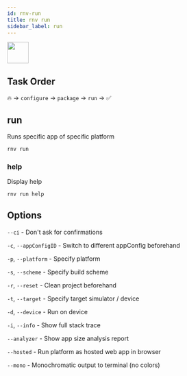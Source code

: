 ```yaml
---
id: rnv-run
title: rnv run
sidebar_label: run
---
```


<img src="https://renative.org/img/ic_cli.png" width=50 height=50 />

## Task Order

🔥 -> `configure` -> `package` -> `run` ->  ✅

## run

Runs specific app of specific platform

```bash
rnv run
```

### help

Display help

```bash
rnv run help
```

## Options

`--ci` - Don't ask for confirmations

`-c`, `--appConfigID` - Switch to different appConfig beforehand

`-p`, `--platform` - Specify platform

`-s`, `--scheme` - Specify build scheme

`-r`, `--reset` - Clean project beforehand

`-t`, `--target` - Specify target simulator / device

`-d`, `--device` - Run on device

`-i`, `--info` - Show full stack trace

`--analyzer` - Show app size analysis report

`--hosted` - Run platform as hosted web app in browser

`--mono` - Monochromatic output to terminal (no colors)
